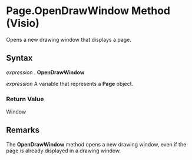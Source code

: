 
# Page.OpenDrawWindow Method (Visio)

Opens a new drawing window that displays a page.


## Syntax

 _expression_ . **OpenDrawWindow**

 _expression_ A variable that represents a **Page** object.


### Return Value

Window


## Remarks

The  **OpenDrawWindow** method opens a new drawing window, even if the page is already displayed in a drawing window.


